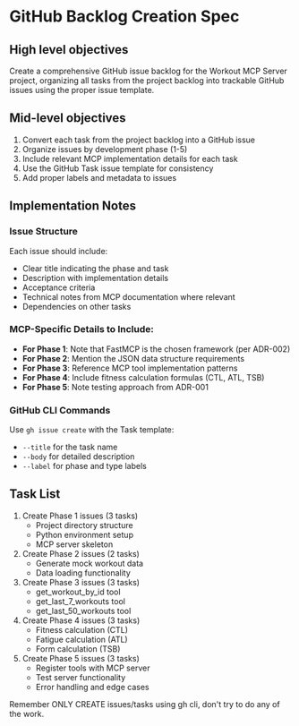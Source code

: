 # GitHub Backlog Creation Spec

## High level objectives
Create a comprehensive GitHub issue backlog for the Workout MCP Server project, organizing all tasks from the project backlog into trackable GitHub issues using the proper issue template.

## Mid-level objectives
1. Convert each task from the project backlog into a GitHub issue
2. Organize issues by development phase (1-5)
3. Include relevant MCP implementation details for each task
4. Use the GitHub Task issue template for consistency
5. Add proper labels and metadata to issues

## Implementation Notes

### Issue Structure
Each issue should include:
- Clear title indicating the phase and task
- Description with implementation details
- Acceptance criteria
- Technical notes from MCP documentation where relevant
- Dependencies on other tasks

### MCP-Specific Details to Include:
- **For Phase 1**: Note that FastMCP is the chosen framework (per ADR-002)
- **For Phase 2**: Mention the JSON data structure requirements
- **For Phase 3**: Reference MCP tool implementation patterns
- **For Phase 4**: Include fitness calculation formulas (CTL, ATL, TSB)
- **For Phase 5**: Note testing approach from ADR-001

### GitHub CLI Commands
Use `gh issue create` with the Task template:
- `--title` for the task name
- `--body` for detailed description
- `--label` for phase and type labels

## Task List
1. Create Phase 1 issues (3 tasks)
   - Project directory structure
   - Python environment setup
   - MCP server skeleton
2. Create Phase 2 issues (2 tasks)
   - Generate mock workout data
   - Data loading functionality
3. Create Phase 3 issues (3 tasks)
   - get_workout_by_id tool
   - get_last_7_workouts tool
   - get_last_50_workouts tool
4. Create Phase 4 issues (3 tasks)
   - Fitness calculation (CTL)
   - Fatigue calculation (ATL)
   - Form calculation (TSB)
5. Create Phase 5 issues (3 tasks)
   - Register tools with MCP server
   - Test server functionality
   - Error handling and edge cases

Remember ONLY CREATE issues/tasks using gh cli, don't try to do any of the work.